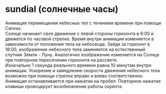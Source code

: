 # sundial (солнечные часы)
Анимация перемещения небесных тел с течением времени при помощи Сanvas. <br>Солнце начинает свое движение с левой стороны горизонта в 6:00 и движется по часовой стрелке. Время внутри анимации изменяется в зависимости от положения тела на небосводе. Зайдя за горизонт в 18:00, изображение небесного тела заменяется на естественный спутник Земли - Луну. Аналогично изображение изменяется на Солнце при повторном пересечении горизонта на рассвете. <br>Изначально 1 секунда реального времени равна 10 минутам внутри анимации. Ускорение и замедление скорости движения небесного тела возможно при помощи стрелок вправо и влево соответственно. Анимация останавливается при нажатии на пробел. Повторное нажатие клавиши провоцирует возобновление работы скрипта.

